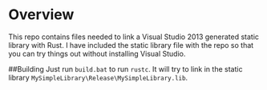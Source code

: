 # Overview
This repo contains files needed to link a Visual Studio 2013 generated static library with Rust. I have included the static library file with the repo so that you can try things out without installing Visual Studio.

##Building
Just run ``build.bat`` to run ``rustc``. It will try to link in the static library ``MySimpleLibrary\Release\MySimpleLibrary.lib``.
